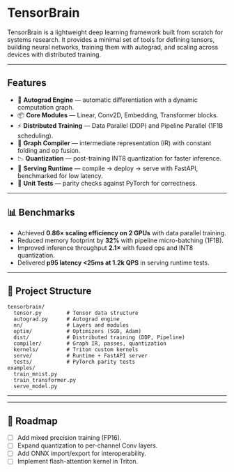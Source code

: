 # TensorBrain  

TensorBrain is a lightweight deep learning framework built from scratch for systems research. It provides a minimal set of tools for defining tensors, building neural networks, training them with autograd, and scaling across devices with distributed training.  

---

## Features  
- 🔗 **Autograd Engine** — automatic differentiation with a dynamic computation graph.  
- 📦 **Core Modules** — Linear, Conv2D, Embedding, Transformer blocks.  
- ⚡ **Distributed Training** — Data Parallel (DDP) and Pipeline Parallel (1F1B scheduling).  
- 🔧 **Graph Compiler** — intermediate representation (IR) with constant folding and op fusion.  
- 📉 **Quantization** — post-training INT8 quantization for faster inference.  
- 🚀 **Serving Runtime** — compile → deploy → serve with FastAPI, benchmarked for low latency.  
- 🧪 **Unit Tests** — parity checks against PyTorch for correctness.  

---

## 📊 Benchmarks  
- Achieved **0.86× scaling efficiency on 2 GPUs** with data parallel training.  
- Reduced memory footprint by **32%** with pipeline micro-batching (1F1B).  
- Improved inference throughput **2.1×** with fused ops and INT8 quantization.  
- Delivered **p95 latency <25ms at 1.2k QPS** in serving runtime tests.  

---

## 📂 Project Structure  
```
tensorbrain/
  tensor.py        # Tensor data structure
  autograd.py      # Autograd engine
  nn/              # Layers and modules
  optim/           # Optimizers (SGD, Adam)
  dist/            # Distributed training (DDP, Pipeline)
  compiler/        # Graph IR, passes, quantization
  kernels/         # Triton custom kernels
  serve/           # Runtime + FastAPI server
  tests/           # PyTorch parity tests
examples/
  train_mnist.py
  train_transformer.py
  serve_model.py
```

---

---

## 📌 Roadmap  
- [ ] Add mixed precision training (FP16).  
- [ ] Expand quantization to per-channel Conv layers.  
- [ ] Add ONNX import/export for interoperability.  
- [ ] Implement flash-attention kernel in Triton.  
